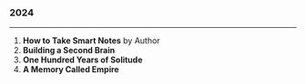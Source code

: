 ### 2024
---

1. **How to Take Smart Notes** by Author
2. **Building a Second Brain**
3. **One Hundred Years of Solitude**
4. **A Memory Called Empire**
